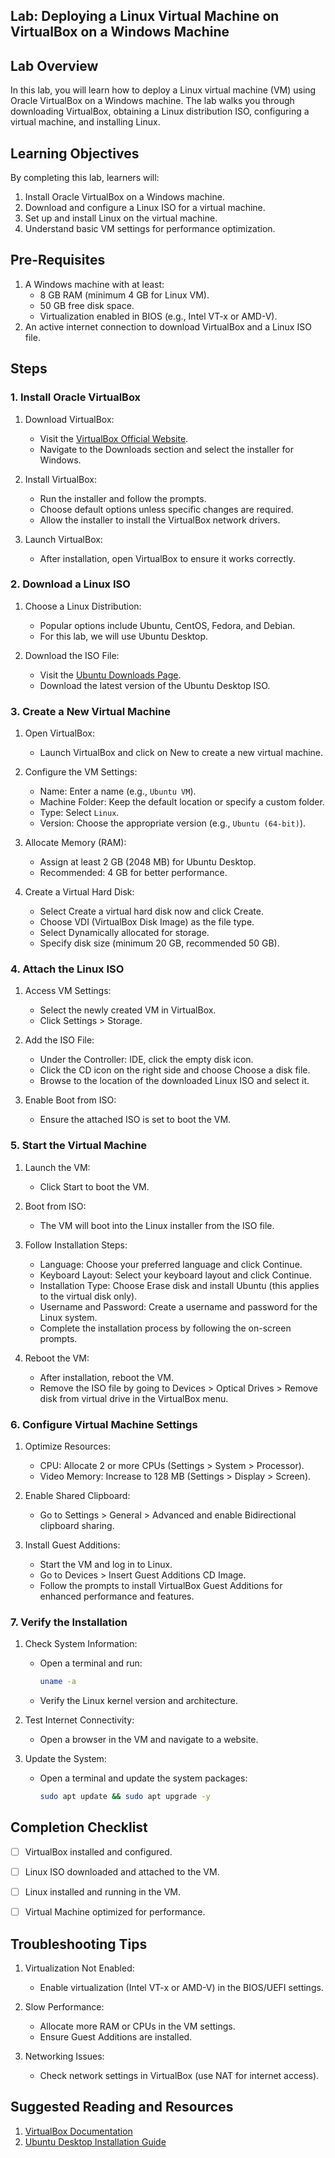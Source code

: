 ## Lab: Deploying a Linux Virtual Machine on VirtualBox on a Windows Machine



## Lab Overview

In this lab, you will learn how to deploy a Linux virtual machine (VM) using Oracle VirtualBox on a Windows machine. The lab walks you through downloading VirtualBox, obtaining a Linux distribution ISO, configuring a virtual machine, and installing Linux.


## Learning Objectives

By completing this lab, learners will:
1. Install Oracle VirtualBox on a Windows machine.
2. Download and configure a Linux ISO for a virtual machine.
3. Set up and install Linux on the virtual machine.
4. Understand basic VM settings for performance optimization.



## Pre-Requisites

1. A Windows machine with at least:
   - 8 GB RAM (minimum 4 GB for Linux VM).
   - 50 GB free disk space.
   - Virtualization enabled in BIOS (e.g., Intel VT-x or AMD-V).
2. An active internet connection to download VirtualBox and a Linux ISO file.



## Steps



### 1. Install Oracle VirtualBox

1. Download VirtualBox:
   - Visit the [VirtualBox Official Website](https://www.virtualbox.org/).
   - Navigate to the Downloads section and select the installer for Windows.

2. Install VirtualBox:
   - Run the installer and follow the prompts.
   - Choose default options unless specific changes are required.
   - Allow the installer to install the VirtualBox network drivers.

3. Launch VirtualBox:
   - After installation, open VirtualBox to ensure it works correctly.



### 2. Download a Linux ISO

1. Choose a Linux Distribution:
   - Popular options include Ubuntu, CentOS, Fedora, and Debian.
   - For this lab, we will use Ubuntu Desktop.

2. Download the ISO File:
   - Visit the [Ubuntu Downloads Page](https://ubuntu.com/download/desktop).
   - Download the latest version of the Ubuntu Desktop ISO.



### 3. Create a New Virtual Machine

1. Open VirtualBox:
   - Launch VirtualBox and click on New to create a new virtual machine.

2. Configure the VM Settings:
   - Name: Enter a name (e.g., `Ubuntu VM`).
   - Machine Folder: Keep the default location or specify a custom folder.
   - Type: Select `Linux`.
   - Version: Choose the appropriate version (e.g., `Ubuntu (64-bit)`).

3. Allocate Memory (RAM):
   - Assign at least 2 GB (2048 MB) for Ubuntu Desktop.
   - Recommended: 4 GB for better performance.

4. Create a Virtual Hard Disk:
   - Select Create a virtual hard disk now and click Create.
   - Choose VDI (VirtualBox Disk Image) as the file type.
   - Select Dynamically allocated for storage.
   - Specify disk size (minimum 20 GB, recommended 50 GB).



### 4. Attach the Linux ISO

1. Access VM Settings:
   - Select the newly created VM in VirtualBox.
   - Click Settings > Storage.

2. Add the ISO File:
   - Under the Controller: IDE, click the empty disk icon.
   - Click the CD icon on the right side and choose Choose a disk file.
   - Browse to the location of the downloaded Linux ISO and select it.

3. Enable Boot from ISO:
   - Ensure the attached ISO is set to boot the VM.



### 5. Start the Virtual Machine

1. Launch the VM:
   - Click Start to boot the VM.

2. Boot from ISO:
   - The VM will boot into the Linux installer from the ISO file.

3. Follow Installation Steps:
   - Language: Choose your preferred language and click Continue.
   - Keyboard Layout: Select your keyboard layout and click Continue.
   - Installation Type: Choose Erase disk and install Ubuntu (this applies to the virtual disk only).
   - Username and Password: Create a username and password for the Linux system.
   - Complete the installation process by following the on-screen prompts.

4. Reboot the VM:
   - After installation, reboot the VM.
   - Remove the ISO file by going to Devices > Optical Drives > Remove disk from virtual drive in the VirtualBox menu.



### 6. Configure Virtual Machine Settings

1. Optimize Resources:
   - CPU: Allocate 2 or more CPUs (Settings > System > Processor).
   - Video Memory: Increase to 128 MB (Settings > Display > Screen).

2. Enable Shared Clipboard:
   - Go to Settings > General > Advanced and enable Bidirectional clipboard sharing.

3. Install Guest Additions:
   - Start the VM and log in to Linux.
   - Go to Devices > Insert Guest Additions CD Image.
   - Follow the prompts to install VirtualBox Guest Additions for enhanced performance and features.



### 7. Verify the Installation

1. Check System Information:
   - Open a terminal and run:
     ```bash
     uname -a
     ```
   - Verify the Linux kernel version and architecture.

2. Test Internet Connectivity:
   - Open a browser in the VM and navigate to a website.

3. Update the System:
   - Open a terminal and update the system packages:
     ```bash
     sudo apt update && sudo apt upgrade -y
     ```



## Completion Checklist

- [ ] VirtualBox installed and configured.
- [ ] Linux ISO downloaded and attached to the VM.
- [ ] Linux installed and running in the VM.
- [ ] Virtual Machine optimized for performance.



## Troubleshooting Tips

1. Virtualization Not Enabled:
   - Enable virtualization (Intel VT-x or AMD-V) in the BIOS/UEFI settings.

2. Slow Performance:
   - Allocate more RAM or CPUs in the VM settings.
   - Ensure Guest Additions are installed.

3. Networking Issues:
   - Check network settings in VirtualBox (use NAT for internet access).



## Suggested Reading and Resources

1. [VirtualBox Documentation](https://www.virtualbox.org/manual/)
2. [Ubuntu Desktop Installation Guide](https://ubuntu.com/tutorials/install-ubuntu-desktop)
